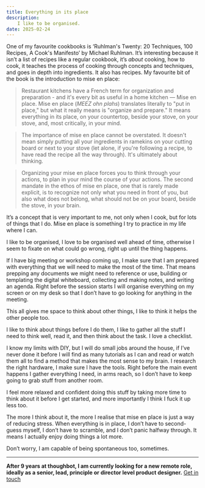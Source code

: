 ```yaml
---
title: Everything in its place
description:
    I like to be organised.
date: 2025-02-24
---
```


One of my favourite cookbooks is ‘Ruhlman's Twenty: 20 Techniques, 100 Recipes,
A Cook's Manifesto’ by Michael Ruhlman. It’s interesting because it isn’t
a list of recipes like a regular cookbook, it’s _about_ cooking, how to cook,
it teaches the process of cooking through concepts and techniques, and goes in
depth into ingredients. It also has recipes. My favourite bit of the book is
the introduction to mise en place:

> Restaurant kitchens have a French term for organization and preparation - and
> it's every bit as useful in a home kitchen — Mise en place. Mise en place
> (_MEEZ ohn plahs_) translates literally to "put in place," but what it really
> means is "organize and prepare." It means everything in its place, on your
> countertop, beside your stove, on your stove, and, most critically, in your
> mind.

> The importance of mise en place cannot be overstated. It doesn't mean simply
> putting all your ingredients in ramekins on your cutting board or next to
> your stove (let alone, if you're following a recipe, to have read the recipe
> all the way through). It's ultimately about thinking.

> Organizing your mise en place forces you to think through your actions, to
> plan in your mind the course of your actions. The second mandate in the ethos
> of mise en place, one that is rarely made explicit, is to recognize not only
> what you need in front of you, but also what does not belong, what should not
> be on your board, beside the stove, in your brain.

It’s a concept that is very important to me, not only when I cook, but for lots
of things that I do. Mise en place is something I try to practice in my life
where I can.

I like to be organised, I love to be organised well ahead of time, otherwise
I seem to fixate on what could go wrong, right up until the thing happens.

If I have big meeting or workshop coming up, I make sure that I am prepared
with everything that we will need to make the most of the time. That means
prepping any documents we might need to reference or use, building or
templating the digital whiteboard, collecting and making notes, and writing an
agenda. Right before the session starts I will organise everything on my screen
or on my desk so that I don’t have to go looking for anything in the meeting.

This all gives me space to think about other things, I like to think it helps
the other people too.

I like to think about things before I do them, I like to gather all the stuff
I need to think well, read it, and then think about the task. I love
a checklist.

I know my limits with DIY, but I will do small jobs around the house, if I’ve
never done it before I will find as many tutorials as I can and read or watch
them all to find a method that makes the most sense to my brain. I  research
the right hardware, I make sure I have the tools. Right before the main event
happens I gather everything I need, in arms reach, so I don’t have to keep
going to grab stuff from another room.

I feel more relaxed and confident doing this stuff by taking more time to think
about it before I get started, and more importantly I think I fuck it up less
too.

The more I think about it, the more I realise that mise en place is just a way
of reducing stress. When everything is in place, I don’t have to second-guess
myself, I don’t have to scramble, and I don’t panic halfway through. It means
I actually enjoy doing things a lot more.

Don’t worry, I am capable of being spontaneous too, sometimes.

***

**After 9 years at thoughbot, I am currently looking for a new remote role,
ideally as a senior, lead, principle or director level product designer.**
[Get in touch](mailto:luke@interroban.gg)
